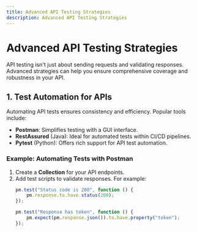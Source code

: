```yaml
---
title: Advanced API Testing Strategies
description: Advanced API Testing Strategies
---
```


# Advanced API Testing Strategies

API testing isn't just about sending requests and validating responses. Advanced strategies can help you ensure comprehensive coverage and robustness in your API.

## 1. Test Automation for APIs

Automating API tests ensures consistency and efficiency. Popular tools include:
- **Postman**: Simplifies testing with a GUI interface.
- **RestAssured** (Java): Ideal for automated tests within CI/CD pipelines.
- **Pytest** (Python): Offers rich support for API test automation.

### Example: Automating Tests with Postman
1. Create a **Collection** for your API endpoints.
2. Add test scripts to validate responses. For example:
   ```javascript
   pm.test("Status code is 200", function () {
       pm.response.to.have.status(200);
   });

   pm.test("Response has token", function () {
       pm.expect(pm.response.json()).to.have.property("token");
   });
